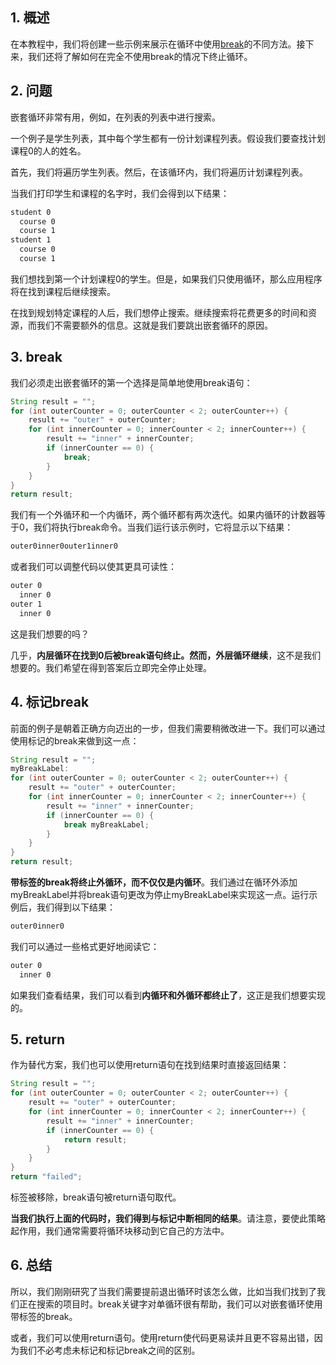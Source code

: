 ## 1. 概述

在本教程中，我们将创建一些示例来展示在循环中使用[break](https://www.baeldung.com/java-continue-and-break)的不同方法。接下来，我们还将了解如何在完全不使用break的情况下终止循环。

## 2. 问题

嵌套循环非常有用，例如，在列表的列表中进行搜索。

一个例子是学生列表，其中每个学生都有一份计划课程列表。假设我们要查找计划课程0的人的姓名。

首先，我们将遍历学生列表。然后，在该循环内，我们将遍历计划课程列表。

当我们打印学生和课程的名字时，我们会得到以下结果：

```bash
student 0
  course 0
  course 1
student 1
  course 0
  course 1
```

我们想找到第一个计划课程0的学生。但是，如果我们只使用循环，那么应用程序将在找到课程后继续搜索。

在找到规划特定课程的人后，我们想停止搜索。继续搜索将花费更多的时间和资源，而我们不需要额外的信息。这就是我们要跳出嵌套循环的原因。

## 3. break

我们必须走出嵌套循环的第一个选择是简单地使用break语句：

```java
String result = "";
for (int outerCounter = 0; outerCounter < 2; outerCounter++) {
    result += "outer" + outerCounter;
    for (int innerCounter = 0; innerCounter < 2; innerCounter++) {
        result += "inner" + innerCounter;
        if (innerCounter == 0) {
            break;
        }
    }
}
return result;
```

我们有一个外循环和一个内循环，两个循环都有两次迭代。如果内循环的计数器等于0，我们将执行break命令。当我们运行该示例时，它将显示以下结果：

```bash
outer0inner0outer1inner0
```

或者我们可以调整代码以使其更具可读性：

```bash
outer 0
  inner 0
outer 1
  inner 0
```

这是我们想要的吗？

几乎，**内层循环在找到0后被break语句终止。然而，外层循环继续**，这不是我们想要的。我们希望在得到答案后立即完全停止处理。

## 4. 标记break

前面的例子是朝着正确方向迈出的一步，但我们需要稍微改进一下。我们可以通过使用标记的break来做到这一点：

```java
String result = "";
myBreakLabel:
for (int outerCounter = 0; outerCounter < 2; outerCounter++) {
    result += "outer" + outerCounter;
    for (int innerCounter = 0; innerCounter < 2; innerCounter++) {
        result += "inner" + innerCounter;
        if (innerCounter == 0) {
            break myBreakLabel;
        }
    }
}
return result;
```

**带标签的break将终止外循环，而不仅仅是内循环**。我们通过在循环外添加myBreakLabel并将break语句更改为停止myBreakLabel来实现这一点。运行示例后，我们得到以下结果：

```bash
outer0inner0
```

我们可以通过一些格式更好地阅读它：

```bash
outer 0
  inner 0
```

如果我们查看结果，我们可以看到**内循环和外循环都终止了**，这正是我们想要实现的。

## 5. return

作为替代方案，我们也可以使用return语句在找到结果时直接返回结果：

```java
String result = "";
for (int outerCounter = 0; outerCounter < 2; outerCounter++) {
    result += "outer" + outerCounter;
    for (int innerCounter = 0; innerCounter < 2; innerCounter++) {
        result += "inner" + innerCounter;
        if (innerCounter == 0) {
            return result;
        }
    }
}
return "failed";
```

标签被移除，break语句被return语句取代。

**当我们执行上面的代码时，我们得到与标记中断相同的结果**。请注意，要使此策略起作用，我们通常需要将循环块移动到它自己的方法中。

## 6. 总结

所以，我们刚刚研究了当我们需要提前退出循环时该怎么做，比如当我们找到了我们正在搜索的项目时。break关键字对单循环很有帮助，我们可以对嵌套循环使用带标签的break。

或者，我们可以使用return语句。使用return使代码更易读并且更不容易出错，因为我们不必考虑未标记和标记break之间的区别。